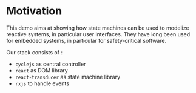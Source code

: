 # Motivation
This demo aims at showing how state machines can be used to modelize reactive systems, in 
particular user interfaces. They have long been used for embedded systems, in particular for 
safety-critical software.

Our stack consists of :
 - `cyclejs` as central controller
- `react` as DOM library
- `react-transducer` as state machine library
- `rxjs` to handle events

